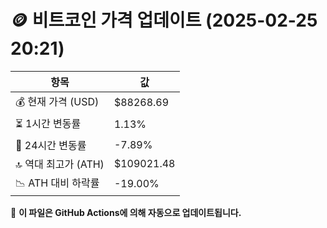 # 🪙 비트코인 가격 업데이트 (2025-02-25 20:21)

| 항목                | 값 |
|--------------------|----------------|
| 💰 현재 가격 (USD) | $88268.69 |
| ⏳ 1시간 변동률    | 1.13% |
| 📆 24시간 변동률   | -7.89% |
| 🔝 역대 최고가 (ATH) | $109021.48 |
| 📉 ATH 대비 하락률 | -19.00% |

🔄 **이 파일은 GitHub Actions에 의해 자동으로 업데이트됩니다.**
